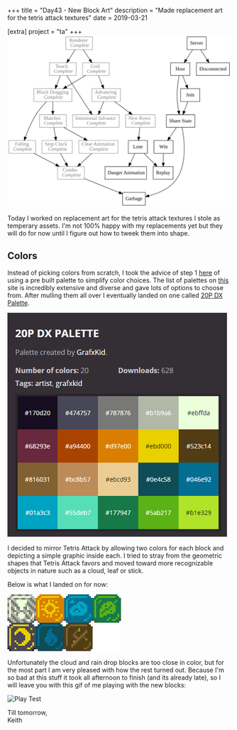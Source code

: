 +++
title = "Day43 - New Block Art"
description = "Made replacement art for the tetris attack textures"
date = 2019-03-21

[extra]
project = "ta"
+++
![Todo](./todo.svg)

Today I worked on replacement art for the tetris attack textures I stole as
temperary assets. I'm not 100% happy with my replacements yet but they will do
for now until I figure out how to tweek them into shape.

## Colors

Instead of picking colors from scratch, I took the advice of step 1
[here](https://lunarlabs.pt/blog/post/from_doodle_to_asset) of using a pre built
palette to simplify color choices. The list of palettes on
[this](https://lospec.com/palette-list) site is incredibly extensive and diverse
and gave lots of options to choose from. After mulling them all over I eventually landed on 
one called [20P DX Palette](https://lospec.com/palette-list/20p-dx).

![20p-dx](20p-dx.png)

I decided to mirror Tetris Attack by allowing two colors for each block and
depicting a simple graphic inside each. I tried to stray from the geometric
shapes that Tetris Attack favors and moved toward more recognizable objects in
nature such as a cloud, leaf or stick.

Below is what I landed on for now:

![New Blocks](NewBlocks.png)

Unfortunately the cloud and rain drop blocks are too close in color, but for the
most part I am very pleased with how the rest turned out. Because I'm so bad at
this stuff it took all afternoon to finish (and its already late), so I will
leave you with this gif of me playing with the new blocks:

![Play Test](PlayTest.gif)

Till tomorrow,  
Keith
